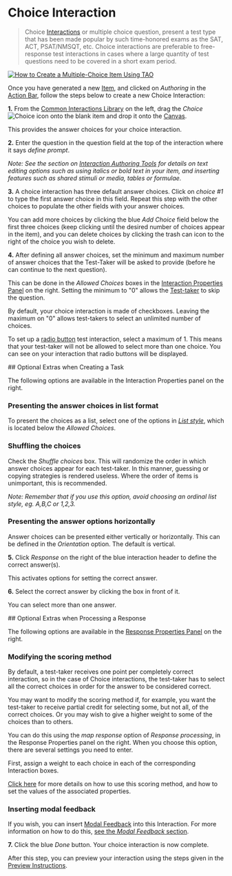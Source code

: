 # Choice Interaction

 >Choice [Interactions](../appendix/glossary.md#interaction) or multiple choice question, present a test type that has been made popular by such time-honored exams as the SAT, ACT, PSAT/NMSQT, etc. Choice interactions are preferable to free-response test interactions in cases where a large quantity of test questions need to be covered in a short exam period.

[![How to Create a Multiple-Choice Item Using TAO](https://img.youtube.com/vi/8upgdOSTKK0/hqdefault.jpg)](https://youtube.com/watch?v=8upgdOSTKK0&rel=0 "How to Create a Multiple-Choice Item Using TAO")

Once you have generated a new [Item](../appendix/glossary.md#item), and clicked on *Authoring* in the [Action Bar](../appendix/glossary.md#action-bar), follow the steps below to create a new Choice Interaction: 
  
**1.** From the [Common Interactions Library](../appendix/glossary.md#common-interactions-library) on the left, drag the *Choice* ![Choice](../resourses/_icons/choice.png) icon onto the blank item and drop it onto the [Canvas](../appendix/glossary.md#canvas).

This provides the answer choices for your choice interaction.

**2.** Enter the question in the question field at the top of the interaction where it says _define prompt_. 

*Note: See the section on [Interaction Authoring Tools](../interactions/interaction-authoring-tools.md) for details on text editing options such as using italics or bold text in your item, and inserting features such as shared stimuli or media, tables or formulae.*

**3.** A choice interaction has three default answer choices. Click on *choice #1* to type the first answer choice in this field. Repeat this step with the other choices to populate the other fields with your answer choices.

You can add more choices by clicking the blue *Add Choice* field below the first three choices (keep clicking until the desired number of choices appear in the item), and you can delete choices by clicking the trash can icon to the right of the choice you wish to delete.

**4.** After defining all answer choices, set the minimum and maximum number of answer choices that the Test-Taker will be asked to provide (before he can continue to the next question). 

This can be done in the *Allowed Choices* boxes in the [Interaction Properties Panel](../appendix/glossary.md#interaction-properties-panel) on the right. Setting the minimum to "0" allows the [Test-taker](../appendix/glossary.md#test-taker) to skip the question.

By default, your choice interaction is made of checkboxes. Leaving the maximum on "0" allows test-takers to select an unlimited number of choices.

To set up a [radio button](../appendix/glossary.md#radio-button) test interaction, select a maximum of 1. This means that your test-taker will not be allowed to select more than one choice. You can see on your interaction that radio buttons will be displayed.

<aside class="optional-extras">
## Optional Extras when Creating a Task

The following options are available in the Interaction Properties panel on the right.

### Presenting the answer choices in list format

To present the choices as a list, select one of the options in *[List style](../appendix/glossary.md#list-style)*, which is located below the *Allowed Choices*.

### Shuffling the choices 

Check the *Shuffle choices* box. This will randomize the order in which answer choices appear for each test-taker. In this manner, guessing or copying strategies is rendered useless. Where the order of items is unimportant, this is recommended. 

*Note: Remember that if you use this option, avoid choosing an ordinal list style, eg. A,B,C or 1,2,3.*

### Presenting the answer options horizontally

Answer choices can be presented either vertically or horizontally. This can be defined in the *Orientation* option. The default is vertical.
</aside>

**5.** Click *Response* on the right of the blue interaction header to define the correct answer(s).

This activates options for setting the correct answer.

**6.** Select the correct answer by clicking the box in front of it.

You can select more than one answer.

<aside class="optional-extras">
## Optional Extras when Processing a Response

The following options are available in the [Response Properties Panel](../appendix/glossary.md#response-properties-panel) on the right.

### Modifying the scoring method

By default, a test-taker receives one point per completely correct interaction, so in the case of Choice interactions, the test-taker has to select all the correct choices in order for the answer to be considered correct.

You may want to modify the scoring method if, for example, you want the test-taker to receive partial credit for selecting some, but not all, of the correct choices. Or you may wish to give a higher weight to some of the choices than to others. 

You can do this using the *map response* option of *Response processing*, in the Response Properties panel on the right. When you choose this option, there are several settings you need to enter. 

First, assign a weight to each choice in each of the corresponding Interaction boxes. 

[Click here](../items/item-scoring-rules.md#item-scoring-rules) for more details on how to use this scoring method, and how to set the values of the associated properties.

### Inserting modal feedback

If you wish, you can insert [Modal Feedback](../appendix/glossary.md#modal-feedback) into this Interaction. For more information on how to do this, [see the *Modal Feedback* section](../items/modal-feedback.md).
</aside>


**7.** Click the blue *Done* button. Your choice interaction is now complete.

After this step, you can preview your interaction using the steps given in the [Preview Instructions](../items/preview.md).

